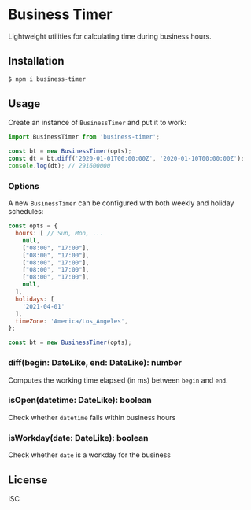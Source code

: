 # Business Timer

Lightweight utilities for calculating time during business hours.

Installation
-------------------------------------------------------------------------------

```sh
$ npm i business-timer
```

Usage
-------------------------------------------------------------------------------

Create an instance of `BusinessTimer` and put it to work:

```js
import BusinessTimer from 'business-timer';

const bt = new BusinessTimer(opts);
const dt = bt.diff('2020-01-01T00:00:00Z', '2020-01-10T00:00:00Z');
console.log(dt); // 291600000
```

### Options

A new `BusinessTimer` can be configured with both weekly and holiday schedules:

```js
const opts = {
  hours: [ // Sun, Mon, ...
    null,
    ["08:00", "17:00"],
    ["08:00", "17:00"],
    ["08:00", "17:00"],
    ["08:00", "17:00"],
    ["08:00", "17:00"],
    null,
  ],
  holidays: [
    '2021-04-01'
  ],
  timeZone: 'America/Los_Angeles',
};

const bt = new BusinessTimer(opts);
```

### diff(begin: DateLike, end: DateLike): number

Computes the working time elapsed (in ms) between `begin` and `end`.

### isOpen(datetime: DateLike): boolean

Check whether `datetime` falls within business hours

### isWorkday(date: DateLike): boolean

Check whether `date` is a workday for the business

License
-------------------------------------------------------------------------------

ISC
